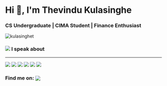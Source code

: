<h1  align="justify">Hi 👋, I'm Thevindu Kulasinghe</h1>

<h3  align="justify">CS Undergraduate | CIMA Student | Finance Enthusiast</h3>

  

<span><img  align="justify"  src="https://github-readme-stats.vercel.app/api?username=kulasinghet&show_icons=true&locale=en"  alt="kulasinghet"  /> </span><span>  

  
  

<span> <h3 style =" align: justify"> <img style = " align: inline  margin: 0px " src="https://img.icons8.com/color/48/000000/talk-male--v1.png"/> I speak about</h3></span>
<hr>

<div margin-left : 10px>
<img  src="https://img.icons8.com/color/48/000000/javascript--v1.png"/>  <img  src="https://img.icons8.com/color/48/000000/typescript.png"/>  <img  src="https://img.icons8.com/color/48/000000/nodejs.png"/>  <img  src="https://img.icons8.com/color/48/000000/react-native.png"/>  <img  src="https://img.icons8.com/fluency/48/000000/azure-1.png"/>  <img  src="https://img.icons8.com/color/48/000000/mongodb.png"/>
<div>
  
  

<h3  align  =  "justify"  > Find me on: <a  href  =  "https://www.linkedin.com/in/kulasinghet/"><span style = "vertical-align:middle">  <img src="https://img.icons8.com/color/48/000000/linkedin.png"/>  </a> </span>
